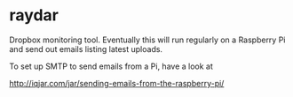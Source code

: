 raydar
======

Dropbox monitoring tool. Eventually this will run regularly on a Raspberry Pi and send out emails listing latest uploads.

To set up SMTP to send emails from a Pi, have a look at

http://iqjar.com/jar/sending-emails-from-the-raspberry-pi/

